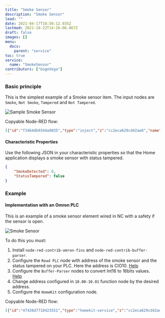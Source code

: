 ```yaml
---
title: "Smoke Sensor"
description: "Smoke Sensor"
lead: ""
date: 2021-04-17T18:50:12.035Z
lastmod: 2021-10-22T14:26:06.067Z
draft: false
images: []
menu:
  docs:
    parent: "service"
toc: true
service:
  name: "SmokeSensor"
contributors: ["GogoVega"]
---
```


### Basic principle

This is the simplest example of a Smoke sensor item. The input nodes are `Smoke`, `Not Smoke`, `Tampered` and `Not Tampered`.

![Sample Smoke Sensor](https://user-images.githubusercontent.com/92022724/138468809-a13f597f-0df9-4073-a5ab-ab5f8fae90a2.PNG)

Copyable Node-RED flow:

```json
[{"id":"f3464db9344a9035","type":"inject","z":"cc2eca629cd42ae6","name":"Not Smoke","props":[{"p":"payload"}],"repeat":"","crontab":"","once":false,"onceDelay":"0.5","topic":"","payload":"{\"SmokeDetected\":0}","payloadType":"json","x":160,"y":60,"wires":[["47426d7718423551"]]},{"id":"47426d7718423551","type":"homekit-service","z":"cc2eca629cd42ae6","isParent":true,"hostType":"0","bridge":"5b5f6f73.10106","accessoryId":"","parentService":"","name":"Smoke Sensor","serviceName":"SmokeSensor","topic":"","filter":false,"manufacturer":"NRCHKB","model":"1.2.0","serialNo":"Default Serial Number","firmwareRev":"1.2.0","hardwareRev":"1.2.0","softwareRev":"1.2.0","cameraConfigVideoProcessor":"ffmpeg","cameraConfigSource":"","cameraConfigStillImageSource":"","cameraConfigMaxStreams":2,"cameraConfigMaxWidth":1280,"cameraConfigMaxHeight":720,"cameraConfigMaxFPS":10,"cameraConfigMaxBitrate":300,"cameraConfigVideoCodec":"libx264","cameraConfigAudioCodec":"libfdk_aac","cameraConfigAudio":false,"cameraConfigPacketSize":1316,"cameraConfigVerticalFlip":false,"cameraConfigHorizontalFlip":false,"cameraConfigMapVideo":"0:0","cameraConfigMapAudio":"0:1","cameraConfigVideoFilter":"scale=1280:720","cameraConfigAdditionalCommandLine":"-tune zerolatency","cameraConfigDebug":false,"cameraConfigSnapshotOutput":"disabled","cameraConfigInterfaceName":"","characteristicProperties":"{\"SmokeDetected\":0,\"StatusTampered\":false}","waitForSetupMsg":false,"outputs":2,"x":400,"y":160,"wires":[[],[]]},{"id":"5a43592a0b75743a","type":"inject","z":"cc2eca629cd42ae6","name":"Smoke","props":[{"p":"payload"}],"repeat":"","crontab":"","once":false,"onceDelay":"0.5","topic":"","payload":"{\"SmokeDetected\":1}","payloadType":"json","x":150,"y":120,"wires":[["47426d7718423551"]]},{"id":"526ba7b6725bc61c","type":"inject","z":"cc2eca629cd42ae6","name":"Tampered","props":[{"p":"payload"}],"repeat":"","crontab":"","once":false,"onceDelay":"0.5","topic":"","payload":"{\"StatusTampered\":true}","payloadType":"json","x":160,"y":220,"wires":[["47426d7718423551"]]},{"id":"f09db40ae78db527","type":"inject","z":"cc2eca629cd42ae6","name":"Not Tampered","props":[{"p":"payload"}],"repeat":"","crontab":"","once":false,"onceDelay":"0.5","topic":"","payload":"{\"StatusTampered\":false}","payloadType":"json","x":170,"y":280,"wires":[["47426d7718423551"]]},{"id":"5b5f6f73.10106","type":"homekit-bridge","bridgeName":"Pont Node-Red","pinCode":"123-45-321","port":"","allowInsecureRequest":true,"manufacturer":"NRCHKB","model":"1.2.0","serialNo":"Raspberry Pi 3 B+","firmwareRev":"1.2.0","hardwareRev":"1.2.0","softwareRev":"1.2.0","customMdnsConfig":false,"mdnsMulticast":true,"mdnsInterface":"","mdnsPort":"","mdnsIp":"","mdnsTtl":"","mdnsLoopback":true,"mdnsReuseAddr":true,"allowMessagePassthrough":true}]
```

#### Characteristic Properties

Use the following JSON in your characteristic properties so that the Home application displays a smoke sensor with status tampered.

```json
{
	"SmokeDetected": 0,
	"StatusTampered": false
}
```

### Example

#### Implementation with an Omron PLC

This is an example of a smoke sensor element wired in NC with a safety if the sensor is open.

![Smoke Sensor](https://user-images.githubusercontent.com/92022724/138470319-47494613-5f9c-4f26-8a9a-5ef1968f8d11.PNG)

To do this you must:

1. Install `node-red-contrib-omron-fins` and `node-red-contrib-buffer-parser`.
2. Configure the `Read PLC` node with address of the smoke sensor and  the status tampered on your PLC. Here the address is CIO10. [Help](https://github.com/Steve-Mcl/node-red-contrib-omron-fins)
3. Configure the `Buffer-Parser` nodes to convert Int16 to 16bits values. [Help](https://github.com/Steve-Mcl/node-red-contrib-buffer-parser)
4. Change address configured in `10.00-10.01` function node by the desired address.
5. Configure the `HomeKit` configuration node.

Copyable Node-RED flow:

```json
[{"id":"47426d7718423551","type":"homekit-service","z":"cc2eca629cd42ae6","isParent":true,"hostType":"0","bridge":"5b5f6f73.10106","accessoryId":"","parentService":"","name":"Smoke Sensor","serviceName":"SmokeSensor","topic":"","filter":false,"manufacturer":"NRCHKB","model":"1.2.0","serialNo":"Default Serial Number","firmwareRev":"1.2.0","hardwareRev":"1.2.0","softwareRev":"1.2.0","cameraConfigVideoProcessor":"ffmpeg","cameraConfigSource":"","cameraConfigStillImageSource":"","cameraConfigMaxStreams":2,"cameraConfigMaxWidth":1280,"cameraConfigMaxHeight":720,"cameraConfigMaxFPS":10,"cameraConfigMaxBitrate":300,"cameraConfigVideoCodec":"libx264","cameraConfigAudioCodec":"libfdk_aac","cameraConfigAudio":false,"cameraConfigPacketSize":1316,"cameraConfigVerticalFlip":false,"cameraConfigHorizontalFlip":false,"cameraConfigMapVideo":"0:0","cameraConfigMapAudio":"0:1","cameraConfigVideoFilter":"scale=1280:720","cameraConfigAdditionalCommandLine":"-tune zerolatency","cameraConfigDebug":false,"cameraConfigSnapshotOutput":"disabled","cameraConfigInterfaceName":"","characteristicProperties":"{\"SmokeDetected\":0,\"StatusTampered\":false}","waitForSetupMsg":false,"outputs":2,"x":820,"y":80,"wires":[[],[]]},{"id":"4715a5ee81097c4a","type":"inject","z":"cc2eca629cd42ae6","name":"2s","props":[{"p":"time","v":"true","vt":"bool"}],"repeat":"2","crontab":"","once":false,"onceDelay":"0.5","topic":"","x":110,"y":80,"wires":[["c795acf96eafbdc4"]]},{"id":"c795acf96eafbdc4","type":"FINS Read Multiple","z":"cc2eca629cd42ae6","name":"Read PLC","connection":"11b8375b.b1ee31","addressType":"str","address":"CIO10","msgPropertyType":"msg","msgProperty":"CIO_READ","outputFormatType":"signed","outputFormat":"","x":270,"y":80,"wires":[["b62552f1358aa67b"]]},{"id":"b62552f1358aa67b","type":"buffer-parser","z":"cc2eca629cd42ae6","name":"Int16=>16b","data":"CIO_READ","dataType":"msg","specification":"spec","specificationType":"ui","items":[{"type":"16bitbe","name":"CIO10","offset":0,"length":1,"offsetbit":0,"scale":"1","mask":""}],"swap1":"","swap2":"","swap3":"","swap1Type":"swap","swap2Type":"swap","swap3Type":"swap","msgProperty":"CIO_READ","msgPropertyType":"str","resultType":"keyvalue","resultTypeType":"output","multipleResult":false,"fanOutMultipleResult":false,"setTopic":true,"outputs":1,"x":450,"y":80,"wires":[["dbb680d2da6c3186"]]},{"id":"dbb680d2da6c3186","type":"function","z":"cc2eca629cd42ae6","name":"10.00-10.01","func":"var SmokeState = msg.CIO_READ.CIO10[0].bits[0];     //10.00\nvar TamperedState = msg.CIO_READ.CIO10[0].bits[1];  //10.01\n\nmsg = {payload:{\n    \"StatusTampered\":TamperedState,\n    \"ContactSensorState\":SmokeState\n    }\n};\n\nreturn msg;","outputs":1,"noerr":0,"initialize":"","finalize":"","libs":[],"x":630,"y":80,"wires":[["47426d7718423551"]]},{"id":"5b5f6f73.10106","type":"homekit-bridge","bridgeName":"Pont Node-Red","pinCode":"123-45-321","port":"","allowInsecureRequest":true,"manufacturer":"NRCHKB","model":"1.2.0","serialNo":"Raspberry Pi 3 B+","firmwareRev":"1.2.0","hardwareRev":"1.2.0","softwareRev":"1.2.0","customMdnsConfig":false,"mdnsMulticast":true,"mdnsInterface":"","mdnsPort":"","mdnsIp":"","mdnsTtl":"","mdnsLoopback":true,"mdnsReuseAddr":true,"allowMessagePassthrough":true},{"id":"11b8375b.b1ee31","type":"FINS Connection","name":"PLC","host":"192.168.1.2","port":"9600","MODE":"","MODEType":"CS","protocol":"","protocolType":"udp","ICF":"","DNA":"","DA1":"2","DA2":"","SNA":"","SA1":"20","SA2":"","autoConnect":true}]
```
